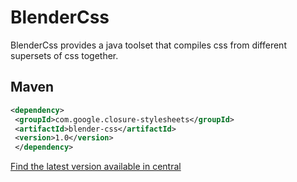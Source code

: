 BlenderCss
==========

BlenderCss provides a java toolset that compiles css from different supersets of css together.



## Maven


```xml
<dependency>
 <groupId>com.google.closure-stylesheets</groupId>
 <artifactId>blender-css</artifactId>
 <version>1.0</version>
 </dependency>
```

[Find the latest version available in central][1]

[1]:http://search.maven.org/#search%7Cga%7C1%7Cg%3A%22com.github.stefanliebenberg%22%20AND%20a%3A%22blender-css%22
